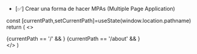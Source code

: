
- [✅] Crear una forma de hacer MPAs (Multiple Page Application)

const [currentPath,setCurrentPath]=useState(window.location.pathname)
  return (
    <>
      <main>
          {currentPath == '/' && <HomePage/>}
          {currentPath == '/about' && <AboutPage/>}
      </main>
    </>
  )